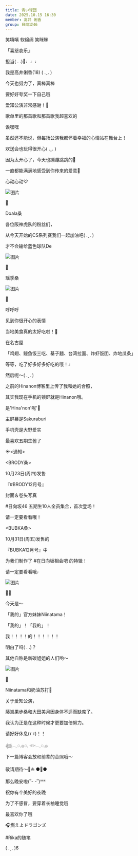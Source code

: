 ```yaml
---
title: 青い球団
date: 2025.10.15 16:30
member: 高井 俐香
group: 日向坂46
---
```


笑嘻嘻 软绵绵 笑眯眯

「喜怒哀乐」

担当(  . .)🎠♩♩♩



我是高井俐香(18) ( .ˬ. )




今天也努力了，真棒真棒

要好好夸奖一下自己哦






爱知公演非常感谢！🎠





歌单里的那首歌和那首歌我超喜欢的

诶嘿嘿

虽然还不能说，但每场公演我都怀着幸福的心情站在舞台上！




欢送会也玩得很开心( .ˬ. )

因为太开心了，今天也蹦蹦跳跳的🪽

一直都能满满地感受到你传来的爱意💞


心动心动♡






![图片](https://cdn.hinatazaka46.com/files/14/diary/official/member/moblog/202510/mobXHD729.jpg)

📸

Doala桑


各位阪神虎队的粉丝们，

从今天开始的CS系列赛我们一起加油吧( .ˬ. )

才不会输给蓝色球队De





![图片](https://cdn.hinatazaka46.com/files/14/diary/official/member/moblog/202510/mobKRyAO2.jpg)

📸

瑶季桑






![图片](https://cdn.hinatazaka46.com/files/14/diary/official/member/moblog/202510/mob31jemB.jpg)

📸

呼呼呼

见到你很开心的表情






当地美食真的太好吃啦！🤤

在名古屋

「鸡翅、鳗鱼饭三吃、棊子麺、台湾拉面、炸虾饭团、炸地瓜条」

等等，吃了好多好多好吃的哦！♩







然后呢〜( .ˬ. )

之前的Hinanon博客里上传了我和她的合照，

其实我现在手机的锁屏就是Hinanon哦。

是'Hina'non'呢'🪭


主屏幕是Sakuraburi

手机壳是大野爱实


最喜欢五期生酱了






☀️<通知>



<BRODY桑>


10月23日(周四)发售

『#BRODY12月号』

封面＆卷头写真

#日向坂46 五期生10人全员集合，首次登场！

请一定要看看哦！



<BUBKA桑>

10月31日(周五)发售的

『BUBKA12月号』中

为我们制作了 #在日向坂相会吧 的特辑！


请一定要看看哦♩






![图片](https://cdn.hinatazaka46.com/files/14/diary/official/member/moblog/202510/mobn0w6QY.jpg)

📸📸

今天是〜

「我的」官方妹妹Niinatama！

「我的」！「我的」！


我！！！！的！！！！！！


明白了吗(  . .)？

其他自称是新碳姐姐的人们哟〜




![图片](https://cdn.hinatazaka46.com/files/14/diary/official/member/moblog/202510/mob5CLIG4.jpg)

📸

Niinatama和奶油苏打🍈







关于爱知公演，

藤嶌果步桑和大田美月因身体不适而缺席了。


我认为正是在这种时候才更要加倍努力。



请好好休息(т т)！！




𓆉𓂃◌𓈒𓐍◌𓈒 𓆟𓂃◌𓈒𓐍





下一篇博客会放和前辈的合照哦〜

敬请期待〜🐙⛵️ ●🔻●







那么晚安啦(՞- -՞)ᶻᶻᶻ







祝你有个美好的夜晚








为了不感冒，要穿着长袖睡觉哦









最喜欢你了哦







🎧燃えよドラゴンズ

#Rika的随笔

( .ˬ. )6